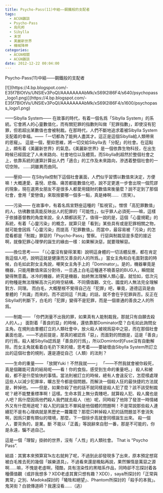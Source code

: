 ```yaml
---
title: Psycho-Pass(11)中結——鋼鐵般的支配者
tags:
  - ACGN雜談
  - Psycho-Pass
  - 烏托邦
  - Sibylla
  - 末世
  - 美麗新世界
  - 機械降神
categories:
  - ACGN相關
  - ACGN雜談
date: 2012-12-22 00:04:00
---
```


Psycho-Pass(11)中結——鋼鐵般的支配者

<div>[![](https://4.bp.blogspot.com/-E35f7BlOtVs/UNSIEv3PoQI/AAAAAAAAbMk/xS69l2I86F4/s640/psychopass_logo1.png)](https://4.bp.blogspot.com/-E35f7BlOtVs/UNSIEv3PoQI/AAAAAAAAbMk/xS69l2I86F4/s1600/psychopass_logo1.png)</div>

<a name="more"></a>——Sibylla System——
在故事的時代，有着一個名爲「Sibylla System」的系統。它會將人的心靈數值化，而有關犯罪的指數則叫做「犯罪指數」，即使沒有犯罪，但若超出某數值也會被制裁。在那時代，人們不斷地追求着被Sibylla System支配着的幸福。——「一切都為了能夠人盡其才。這正是這個Sibylla給人類帶來的恩寵」。
這是一個，壓抑思維，將一切交給Sibylla去「分配」的社會。在這點上，頗有着《美麗新世界》的氣息。《美麗新世界》是一個依靠生物科技，在出生時候已經固定了人未來路向、社會地位以及體質。而Sibylla則超然於整個社會之上，依靠系統的運算計算出人們「適合」的工作及未來路向，滲透着整個社會的一切空隙。
……詞雖異而曲同。

——壓抑——
在Sibylla控制下這個社會裏面，人們似乎習慣以數值來決定，方便嘛！大概連愛、喜悅、悲傷、痛苦都能數值化吧，說不定更進一步會出現一個荒謬的現象，現在選男女朋友不是很多人都愛用錢財的數值來衡量麼？說不定到了那個社會，會用「愛戀值」來取捨要哪一個多一點，真是棒啊……（苦笑）。

——污染——
在故事中，有着名爲宣野座這種的「監視官」。憎恨「高犯罪數值」的人，彷彿數值真能反映出人的犯罪的「可能性」，似乎罪人必須死——嘛，這樣子依據基督教的角度來說，全人類都該死了。值得一說的是，這個「心靈規範」的系統，有着「心靈污染」的概念，就算只是「看到」某些具有或是犯罪相關之物，就可能會因爲「心靈污染」而提高「犯罪數值」。而當中，最容易被「污染」的怎麼看都是「制裁」罪惡的「Psycho-Pass」警察。
行惡與制裁惡是多麼的接近啊，就像犯罪心理學的誕生的緣由一樣：如果解決惡，就要理解惡。

——換位思考——
「（心靈沒有變得渾濁）說明這身體的一切活體反應，都在肯定我這個人吧，說明這就是健康而又善良的人的所爲。」
當女主角和白毛面對面的時候，白毛如此對女主角說，嘲笑女主角手上的「Dominator」。是的，機器畢竟是機器，只能用數值來區分對待，一旦遇上白毛這種連不曉善惡的BUG人，瞬間就變得無意義。冰冷的機器，終究是機器，始終無法理解人類心靈。就恰如，低次元的物種是無法理解高次元的時空結構、不同價值觀、文化、國度的人無法完全理解對方、同理。
而白毛，大概壓根不覺得自己在「犯罪」吧，畢竟，道德這貨是由羣體的「共識」而來的。而不認同這「共識」的話，就不會在乎犯罪與否。反正在Sibylla的判斷下，白毛的「犯罪」變得不是犯罪，而是一個普通的善良之人的所爲。

——制裁——
「你們測量不出我的罪，如果真有人能制裁我，那就只有自願去殺人的人。」
面對着「善良的惡」的時候，還依靠那Dominator麼？白毛如此詢問女主角。在規則由羣體訂立的人類社會中，放火殺人被視爲惡中之惡，而在那個社會裏面也是。——不過前提是，那真的被認爲「惡」，而面對的問題是，這是「善良」的行爲，殺人被Sibylla認爲是「善良的行爲」，所以Domintor的Fuse沒有自動解除。而女主角就看着白毛扔下來的槍，思考着——要破壞由Sibylla System所訂立出的這個社會的規則，還是遵從自己（人類）的法則？

——生命的重量——
「放開Yuki！不然我就——」
「——不然我就會被你殺死，真是個難能可貴的結局呢——看！你的食指，感受到生命的重量吧。」
殺人和被殺，都不是什麼愉快的事情。當法則被訂立的時候，總有人會違反它，怎麼樣處理這些人以減少犯罪率，曠古至今都是個問題。而解決一個殺人狂的最快捷的方法就是，幹掉他。——但是，如果你殺了他的話不就同樣是殺人犯了麼？該不該受制裁呢？總不能雙重標準啊！這樣。生命本質上無分貴賤吧，就算殺人犯、殺人魔也是人吧？爲什麼因爲他們殺人我們就去殺人（他）呢，同時殺了他除了發泄一時情緒外又有什麼用途呢？殺人犯的誕生不單純是他個體的問題啊！不是常說那些殺人連續犯不是有心理病就是黑歷史一籮籮麼？那麼只幹掉殺人犯的話問題並不會消失啊，因爲只要有類似的環境，那麼，下一個徐步高就會同樣誕生出來。
殺一個人，要背負的，是業。斷 不能以「正義」等說辭來自慰一番，那是不可能的，你是永遠，騙不過自己。

這是一個「理智」掛帥的世界，沒有「人性」的人類社會。
That is &#8220;Psycho Pass&#8221;.

結語：其實本來預算寫1k左右就夠了呢，不過到此卻發現多了出來，原本預定想寫被白毛推去死的幾個「娛樂道具」，不過看來還是晚點再說，果然懶惰是萬惡之源啊……嘛，不愧是老虛啊，殘酷，具有渲染性的黑暗系作品，同時卻不忘探討着各種價值觀（或許我想多？XDD老虛其實只想有趣？XDD），saya所探討的「正常與異常」之別、Madoka探討的「犧牲和絕望」、Phantom所探討的「殺手的本我」。鬼哭街？白貌傳道師？我還沒看……（逃）
